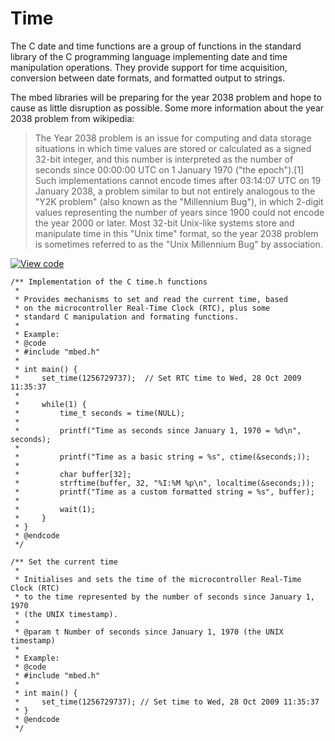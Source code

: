 # Time
The C date and time functions are a group of functions in the standard library of the C programming language implementing date and time manipulation operations. They provide support for time acquisition, conversion between date formats, and formatted output to strings.

The mbed libraries will be preparing for the year 2038 problem and hope to cause as little disruption as possible. Some more information about the year 2038 problem from wikipedia:

> The Year 2038 problem is an issue for computing and data storage situations in which time values are stored or calculated as a signed 32-bit integer, and this number is interpreted as the number of seconds since 00:00:00 UTC on 1 January 1970 ("the epoch").[1] Such implementations cannot encode times after 03:14:07 UTC on 19 January 2038, a problem similar to but not entirely analogous to the "Y2K problem" (also known as the "Millennium Bug"), in which 2-digit values representing the number of years since 1900 could not encode the year 2000 or later. Most 32-bit Unix-like systems store and manipulate time in this "Unix time" format, so the year 2038 problem is sometimes referred to as the "Unix Millennium Bug" by association.

[![View code](https://www.mbed.com/embed/?url=https://developer.mbed.org/users/mbed_official/code/time_HelloWorld/)](https://developer.mbed.org/users/mbed_official/code/time_HelloWorld/file/b3b93997a0a6/main.cpp) 

```
/** Implementation of the C time.h functions
 *
 * Provides mechanisms to set and read the current time, based
 * on the microcontroller Real-Time Clock (RTC), plus some
 * standard C manipulation and formating functions.
 *
 * Example:
 * @code
 * #include "mbed.h"
 *
 * int main() {
 *     set_time(1256729737);  // Set RTC time to Wed, 28 Oct 2009 11:35:37
 *
 *     while(1) {
 *         time_t seconds = time(NULL);
 *
 *         printf("Time as seconds since January 1, 1970 = %d\n", seconds);
 *
 *         printf("Time as a basic string = %s", ctime(&seconds;));
 *
 *         char buffer[32];
 *         strftime(buffer, 32, "%I:%M %p\n", localtime(&seconds;));
 *         printf("Time as a custom formatted string = %s", buffer);
 *
 *         wait(1);
 *     }
 * }
 * @endcode
 */
 
/** Set the current time
 *
 * Initialises and sets the time of the microcontroller Real-Time Clock (RTC)
 * to the time represented by the number of seconds since January 1, 1970
 * (the UNIX timestamp).
 *
 * @param t Number of seconds since January 1, 1970 (the UNIX timestamp)
 *
 * Example:
 * @code
 * #include "mbed.h"
 *
 * int main() {
 *     set_time(1256729737); // Set time to Wed, 28 Oct 2009 11:35:37
 * }
 * @endcode
 */
``` 
